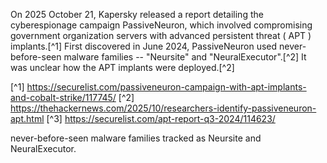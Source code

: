 

On 2025 October 21, Kapersky released a report detailing the cyberespionage campaign PassiveNeuron, which involved compromising government organization servers with advanced persistent threat ( APT ) implants.[^1] First discovered in June 2024, PassiveNeuron used never-before-seen malware families -- "Neursite" and "NeuralExecutor".[^2] It was unclear how the APT implants were deployed.[^2]

[^1] https://securelist.com/passiveneuron-campaign-with-apt-implants-and-cobalt-strike/117745/
[^2] https://thehackernews.com/2025/10/researchers-identify-passiveneuron-apt.html
[^3] https://securelist.com/apt-report-q3-2024/114623/


never-before-seen malware families tracked as Neursite and NeuralExecutor.
